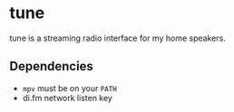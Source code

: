 # tune

tune is a streaming radio interface for my home speakers.

## Dependencies

- `mpv` must be on your `PATH`
- di.fm network listen key
